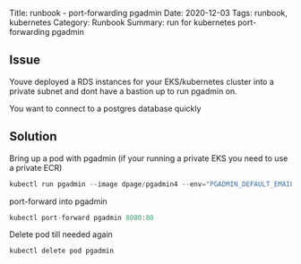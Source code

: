 Title: runbook - port-forwarding pgadmin
Date: 2020-12-03
Tags: runbook, kubernetes
Category: Runbook
Summary: run for kubernetes port-forwarding pgadmin

## Issue

Youve deployed a RDS instances for your EKS/kubernetes cluster into a private subnet and dont have a bastion up to run pgadmin on.

You want to connect to a postgres database quickly

## Solution

Bring up a pod with pgadmin (if your running a private EKS you need to use a private ECR)

``` c#
kubectl run pgadmin --image dpage/pgadmin4 --env="PGADMIN_DEFAULT_EMAIL=admin@admin.com" --env="PGADMIN_DEFAULT_PASSWORD=logmein"
```

port-forward into pgadmin

``` c#
kubectl port-forward pgadmin 8080:80
```

Delete pod till needed again

``` c#
kubectl delete pod pgadmin
```
